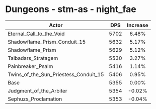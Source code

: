 # Dungeons - stm-as - night_fae
| Actor | DPS | Increase |
|---|:---:|:---:|
|Eternal_Call_to_the_Void|5702|6.48%|
|Shadowflame_Prism_Conduit_15|5632|5.17%|
|Shadowflame_Prism|5629|5.12%|
|Talbadars_Stratagem|5530|3.27%|
|Painbreaker_Psalm|5416|1.14%|
|Twins_of_the_Sun_Priestess_Conduit_15|5406|0.95%|
|Base|5355|0.00%|
|Judgment_of_the_Arbiter|5354|-0.02%|
|Sephuzs_Proclamation|5353|-0.04%|

